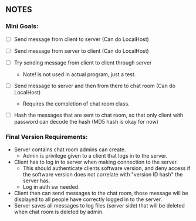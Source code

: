 ## NOTES

### Mini Goals:
- [ ] Send message from client to server (Can do LocalHost)
- [ ] Send message from server to client (Can do LocalHost)
- [ ] Try sending message from client to client through server
  - Note! is not used in actual program, just a test.
- [ ] Send message to server and then from there to chat room (Can do LocalHost)
  - Requires the completion of chat room class.
- [ ] Hash the messages that are sent to chat room, so that only client with password can decode the hash (MD5 hash is okay for now)


### Final Version Requirements:
- Server contains chat room admins can create.
  - Admin is privilege given to a client that logs in to the server.
- Client has to log in to server when making connection to the server.
  - This should authenticate clients software version, and deny access if the software version does not correlate with "version ID hash" the server has.
  - Log in auth sw needed.
- Client then can send messages to the chat room, those message will be displayed to all people have correctly logged in to the server.
- Server saves all messages to log files (server side) that will be deleted when chat room is deleted by admin.